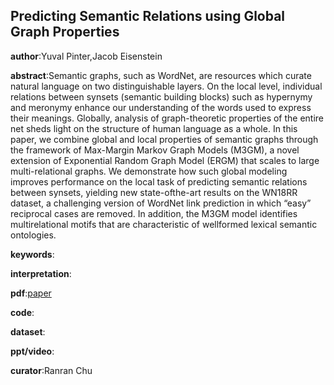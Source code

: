 ## Predicting Semantic Relations using Global Graph Properties

**author**:Yuval Pinter,Jacob Eisenstein

**abstract**:Semantic graphs, such as WordNet, are resources which curate natural language on two distinguishable layers. On the local level, individual relations between synsets (semantic building blocks) such as hypernymy and meronymy enhance our understanding of the words used to express their meanings. Globally, analysis of graph-theoretic properties of the entire net sheds light on the structure of human language as a whole. In this paper, we combine global and local properties of semantic graphs through the framework of Max-Margin Markov Graph Models (M3GM), a novel extension of Exponential Random
Graph Model (ERGM) that scales to large multi-relational graphs. We demonstrate how such global modeling improves performance on the local task of predicting semantic relations between synsets, yielding new state-ofthe-art results on the WN18RR dataset, a challenging version of WordNet link prediction in which “easy” reciprocal cases are removed. In addition, the M3GM model identifies multirelational motifs that are characteristic of wellformed lexical semantic ontologies.

**keywords**:

**interpretation**:

**pdf**:[paper](https://www.aclweb.org/anthology/D18-1201.pdf)

**code**:

**dataset**:

**ppt/video**:

**curator**:Ranran Chu